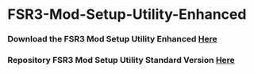# FSR3-Mod-Setup-Utility-Enhanced
### Download the FSR3 Mod Setup Utility Enhanced [Here](https://sharemods.com/aift0peh1wpj/FSR3_v3.8.rar.html)

### Repository FSR3 Mod Setup Utility Standard Version [Here](https://github.com/P4TOLINO06/FSR3.0-Mod-Setup-Utility)
 